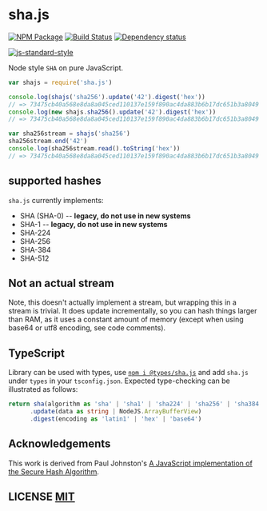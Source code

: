 # sha.js
[![NPM Package](https://img.shields.io/npm/v/sha.js.svg?style=flat-square)](https://www.npmjs.org/package/sha.js)
[![Build Status](https://img.shields.io/travis/crypto-browserify/sha.js.svg?branch=master&style=flat-square)](https://travis-ci.org/crypto-browserify/sha.js)
[![Dependency status](https://img.shields.io/david/crypto-browserify/sha.js.svg?style=flat-square)](https://david-dm.org/crypto-browserify/sha.js#info=dependencies)

[![js-standard-style](https://cdn.rawgit.com/feross/standard/master/badge.svg)](https://github.com/feross/standard)

Node style `SHA` on pure JavaScript.

```js
var shajs = require('sha.js')

console.log(shajs('sha256').update('42').digest('hex'))
// => 73475cb40a568e8da8a045ced110137e159f890ac4da883b6b17dc651b3a8049
console.log(new shajs.sha256().update('42').digest('hex'))
// => 73475cb40a568e8da8a045ced110137e159f890ac4da883b6b17dc651b3a8049

var sha256stream = shajs('sha256')
sha256stream.end('42')
console.log(sha256stream.read().toString('hex'))
// => 73475cb40a568e8da8a045ced110137e159f890ac4da883b6b17dc651b3a8049
```

## supported hashes
`sha.js` currently implements:

  - SHA (SHA-0) -- **legacy, do not use in new systems**
  - SHA-1 -- **legacy, do not use in new systems**
  - SHA-224
  - SHA-256
  - SHA-384
  - SHA-512


## Not an actual stream
Note, this doesn't actually implement a stream, but wrapping this in a stream is trivial.
It does update incrementally, so you can hash things larger than RAM, as it uses a constant amount of memory (except when using base64 or utf8 encoding, see code comments).

## TypeScript

Library can be used with types, use [`npm i @types/sha.js`](https://www.npmjs.com/package/@types/sha.js) and add `sha.js` under `types` in your `tsconfig.json`. Expected type-checking can be illustrated as follows:
```ts
return sha(algorithm as 'sha' | 'sha1' | 'sha224' | 'sha256' | 'sha384' | 'sha512')
      .update(data as string | NodeJS.ArrayBufferView)
      .digest(encoding as 'latin1' | 'hex' | 'base64')
```

## Acknowledgements
This work is derived from Paul Johnston's [A JavaScript implementation of the Secure Hash Algorithm](http://pajhome.org.uk/crypt/md5/sha1.html).


## LICENSE [MIT](LICENSE)
